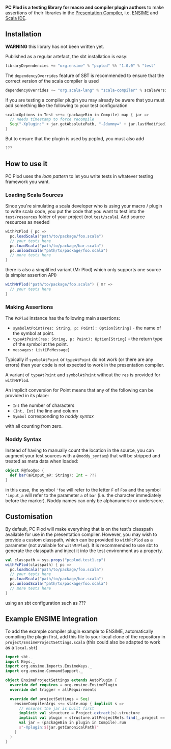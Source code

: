 **PC Plod is a testing library for macro and compiler plugin authors** to make assertions of their libraries in the [Presentation Compiler](http://scala-ide.org/docs/dev/architecture/presentation-compiler.html#scalapresentationcompiler), i.e. [ENSIME](http://ensime.org) and [Scala IDE](http://scala-ide.org/).

## Installation

**WARNING** this library has not been written yet.

Published as a regular artefact, the sbt installation is easy:

```scala
libraryDependencies += "org.ensime" % "pcplod" %% "1.0.0" % "test"
```

The `dependencyOverrides` feature of SBT is recommended to ensure that the correct version of the scala compiler is used

```scala
dependencyOverrides += "org.scala-lang" % "scala-compiler" % scalaVersion.value
```

If you are testing a compiler plugin you may already be aware that you must add something like the following to your test configuration

```scala
scalacOptions in Test <++= (packageBin in Compile) map { jar =>
  // needs timestamp to force recompile
  Seq("-Xplugin:" + jar.getAbsolutePath, "-Jdummy=" + jar.lastModified)
}
```

But to ensure that the plugin is used by pcplod, you must also add

```scala
???
```

## How to use it

PC Plod uses the *loan pattern* to let you write tests in whatever testing framework you want.

### Loading Scala Sources

Since you're simulating a scala developer who is using your macro / plugin to write scala code, you put the code that you want to test into the `test/resources` folder of your project (not `test/scala`). Add source resources as needed

```scala
withPcPlod { pc =>
  pc.loadScala("path/to/package/foo.scala")
  // your tests here
  pc.loadScala("path/to/package/bar.scala")
  pc.unloadScala("path/to/package/foo.scala")
  // more tests here
}
```

there is also a simplified variant (Mr Plod) which only supports one source (a simpler assertion API)

```scala
withMrPlod("path/to/package/foo.scala") { mr =>
  // your tests here
}
```

### Making Assertions

The `PcPlod` instance has the following main assertions:

- `symbolAtPoint(res: String, p: Point): Option[String]` - the name of the symbol at point.
- `typeAtPoint(res: String, p: Point): Option[String]` - the return type of the symbol at the point.
- `messages: List[PcMessage]`

Typically if `symbolAtPoint` or `typeAtPoint` do not work (or there are any errors) then your code is not expected to work in the presentation compiler.

A variant of `typeAtPoint` and `symbolAtPoint` without the `res` is provided for `withMrPlod`.

An implicit conversion for Point means that any of the following can be provided in its place:

- `Int` the number of characters
- `(Int, Int)` the line and column
- `Symbol` corresponding to *noddy syntax*

with all counting from zero.

### Noddy Syntax

Instead of having to manually count the location in the source, you can augment your test sources with a `@noddy_syntax@` that will be stripped and treated as meta data when loaded:

```scala
object F@foo@oo {
  def bar(a@input_a@: String): Int = ???
}
```

in this case, the symbol `'foo` will refer to the letter `F` of `Foo` and the symbol `'input_a` will refer to the parameter `a` of `bar` (i.e. the character immediately before the marker). Noddy names can only be alphanumeric or underscore.

## Customisation

By default, PC Plod will make everything that is on the test's classpath available for use in the presentation compiler. However, you may wish to provide a custom classpath, which can be provided to `withPcPlod` as a parameter (not available for `withMrPlod`). It is recommended to use sbt to generate the classpath and inject it into the test environment as a property.

```scala
val classpath = sys.props("pcplod.test1.cp")
withPcPlod(classpath) { pc =>
  pc.loadScala("path/to/package/foo.scala")
  // your tests here
  pc.loadScala("path/to/package/bar.scala")
  pc.unloadScala("path/to/package/foo.scala")
  // more tests here
}
```

using an sbt configuration such as ???

## Example ENSIME Integration

To add the example compiler plugin example to ENSIME, automatically compiling the plugin first, add this file to your local clone of the repository in `project/EnsimeProjectSettings.scala` (this could also be adapted to work as a `local.sbt`)

```scala
import sbt._
import Keys._
import org.ensime.Imports.EnsimeKeys._
import org.ensime.CommandSupport._

object EnsimeProjectSettings extends AutoPlugin {
  override def requires = org.ensime.EnsimePlugin
  override def trigger = allRequirements

  override def projectSettings = Seq(
    ensimeCompilerArgs <+= state.map { implicit s =>
      // ensures the jar is built first
      implicit val structure = Project.extract(s).structure
      implicit val plugin = structure.allProjectRefs.find(_.project == "example").get
      val jar = (packageBin in plugin in Compile).run
      s"-Xplugin:${jar.getCanonicalPath}"
    }
  )
}
```
